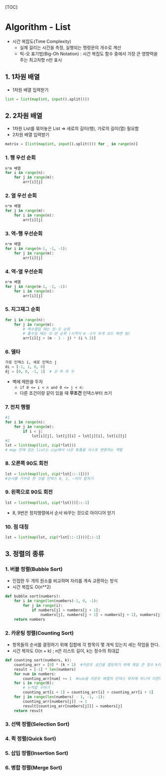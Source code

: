 [TOC]



# Algorithm - List

- 시간 복잡도(Time Complexity)
  - 실제 걸리는 시간을 측정, 실행되는 명령문의 개수로 계산
  - 빅-오 표기법(Big-Oh Notation) : 시간 복잡도 함수 중에서 가장 큰 영향력을 주는 최고차항 n만 표시 

## 1. 1차원 배열

- 1차원 배열 입력받기

```python
list = list(map(int, input().split()))
```



## 2. 2차원 배열

- 1차원 List를 묶어놓은 List => 세로의 길이(행), 가로의 길이(열) 필요함
- 2차원 배열 입력받기

```python
matrix = [list(map(int, input().split())) for _ in range(n)]
```

### 1. 행 우선 순회

```python
n*m 배열
for i in range(n):
    for j in range(m):
        arr[i][j]
```

### 2. 열 우선 순회

```python
n*m 배열
for j in range(m):
    for i in range(n):
        arr[i][j]
```

### 3. 역-행 우선순회

```python
n*m 배열
for i in range(n-1, -1, -1):
    for j in range(m):
        arr[i][j]
```

### 4. 역-열 우선순회

```python
n*m 배열
for j in range(m-1, -1, -1):
    for i in range(n):
        arr[i][j]
```

### 5. 지그재그 순회

```python
for i in range(n):
    for j in range(m):
        # 짝수열일 때는 왼-오 순회
        # 홀수일 때는 오-왼 순회 (시작이 m -1이 되게 코드 짜면 됨)
        arr[i][j + (m - 1 - j) * (i % 2)]
```

### 6. 델타

```python
가로 인덱스 i, 세로 인덱스 j
di = [-1, 1, 0, 0]
dj = [0, 0, -1, 1]  # 상 하 좌 우
```

- 벽에 제한을 두자
  - `if 0 <= i < n and 0 <= j < n: ` 
  - 다른 조건이랑 같이 있을 때 **무조건** 인덱스부터 쓰기

### 7. 전치 행렬

```python
#1
for i in range(n):
    for j in range(m):
        if i < j:
            lst[i][j], lst[j][i] = lst[j][i], lst[i][j]
#2
lst = list(map(list, zip(*lst)))
# map 안에 있는 list는 zip에서 나온 튜플을 리스토 변환하는 역할
```

### 8. 오른쪽 90도 회전

```python
lst = list(map(list, zip(*lst[::-1])))
#순서를 거꾸로 한 것을 인덱스 0, 1, ~끼리 합치기
```

### 9. 왼쪽으로 90도 회전

```python
lst = list(map(list, zip(*lst)))[::-1]
```

- 8, 9번은 정치행렬에서 순서 바꾸는 것으로 아이디어 얻기

### 10. 점 대칭

```python
lst = list(map(lst, zip(*lst[::-1])))[::-1]
```



## 3. 정렬의 종류

### 1. 버블 정렬(Bubble Sort)

- 인접한 두 개의 원소를 비교하며 자리를 계속 교환하는 방식
- 시간 복잡도 O(n**2)

```python
def bubble sort(numbers):
    for i in range(len(numbers)-1, 0, -1):
        for j in range(i):
            if numbers[j] > numbers[j + 1]:
                numbers[j], numbers[j + 1] = numbers[j + 1], numbers[j]
    return numbers
```



### 2. 카운팅 정렬(Counting Sort)

- 항목들의 순서를 결정하기 위해 집합에 각 항목이 몇 개씩 있는지 세는 작업을 한다.
- 시간 복자도 O(n + k) ; n은 리스트 길이, k는 정수의 최대값

```python
def counting sort(numbers, k):
    counting_arr = [0] * (k + 1)  #카운트 공간을 할당하기 위해 제일 큰 정수 k라고 하자
    result = [-1] * len(numbers)
    for num in numbers:
        counting_arr[num] += 1  #num을 카운트 배열의 인덱스 위치에 하니씩 더한다
    for i in range(K):
        # 누적합 구하기
        counting_art[i + 1] = counting_arr[i] + counting_arr[i + 1]
    for j in range(len(numbers) - 1, -1, -1):
        counting_arr[numbers[j]] -= 1
        result[counting_arr[numbers[j]]] = numbers[j]
    return result
```



### 3. 선택 정렬(Selection Sort)

### 4. 퀵 정렬(Quick Sort)

### 5. 삽입 정렬(Insertion Sort)

### 6. 병합 정렬(Merge Sort)